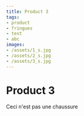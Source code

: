 ```yaml
---
title: Product 3
tags:
- product
- fringues
- test
- abc
images:
- /assets/1_s.jpg
- /assets/2_s.jpg
- /assets/3_s.jpg
---
```


# Product 3

Ceci n'est pas une chaussure

